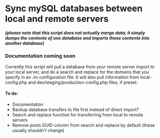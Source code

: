 # Sync mySQL databases between local and remote servers #

##### (please note that this script does not actually merge data; it simply dumps the contents of one database and imports those contents into another database) #####

### Documentation coming soon ###

Currently this script will pull a database from your remote server import to your local server, and do a search and replace for the domains that you specify in an .ini configuration file. It will also pull information from local-config.php and dev/staging/production-config.php files, if preset.

#### To do: ####

* Documentation
* Backup database transfers to file first instead of direct import?
* Search and replace function for transferring from local to remote servers
* Remove posts GUID column from search and replace by default (these usually shouldn't change)



